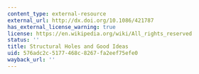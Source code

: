 ```yaml
---
content_type: external-resource
external_url: http://dx.doi.org/10.1086/421787
has_external_license_warning: true
license: https://en.wikipedia.org/wiki/All_rights_reserved
status: ''
title: Structural Holes and Good Ideas
uid: 576adc2c-5177-468c-8267-fa2eef75efe0
wayback_url: ''
---
```

